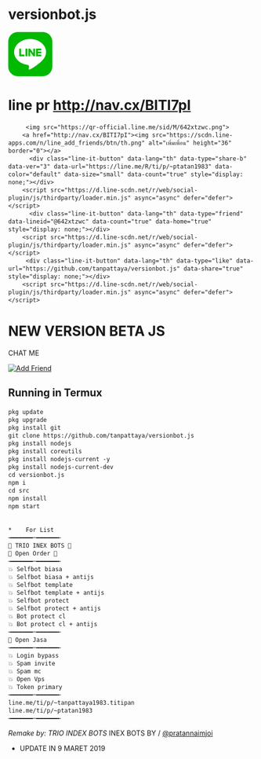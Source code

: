 #  versionbot.js
[![TrioPekokBots](line_sm.png?s=460&v=4)]( )
#  line pr       http://nav.cx/BITI7pI
         <img src="https://qr-official.line.me/sid/M/642xtzwc.png">
        <a href="http://nav.cx/BITI7pI"><img src="https://scdn.line-apps.com/n/line_add_friends/btn/th.png" alt="เพิ่มเพื่อน" height="36" border="0"></a>
          <div class="line-it-button" data-lang="th" data-type="share-b" data-ver="3" data-url="https://line.me/R/ti/p/~ptatan1983" data-color="default" data-size="small" data-count="true" style="display: none;"></div>
        <script src="https://d.line-scdn.net/r/web/social-plugin/js/thirdparty/loader.min.js" async="async" defer="defer"></script>
          <div class="line-it-button" data-lang="th" data-type="friend" data-lineid="@642xtzwc" data-count="true" data-home="true" style="display: none;"></div>
        <script src="https://d.line-scdn.net/r/web/social-plugin/js/thirdparty/loader.min.js" async="async" defer="defer"></script>
         <div class="line-it-button" data-lang="th" data-type="like" data-url="https://github.com/tanpattaya/versionbot.js" data-share="true" style="display: none;"></div>
        <script src="https://d.line-scdn.net/r/web/social-plugin/js/thirdparty/loader.min.js" async="async" defer="defer"></script>
      
# NEW VERSION BETA JS

 CHAT ME
 
<a href="https://line.me/R/ti/p/%40642xtzwc"><img height="36" border="0" alt="Add Friend" src="https://scdn.line-apps.com/n/line_add_friends/btn/en.png"></a>

## Running in Termux
```
pkg update
pkg upgrade
pkg install git
git clone https://github.com/tanpattaya/versionbot.js
pkg install nodejs
pkg install coreutils
pkg install nodejs-current -y
pkg install nodejs-current-dev
cd versionbot.js
npm i
cd src
npm install
npm start

     
*    For List
╼━━━━━━─━━━━━━╾
📌 TRIO INEX BOTS 📌
📌 Open Order 📌
╼━━━━━━─━━━━━━╾
💥 Selfbot biasa
💥 Selfbot biasa + antijs
💥 Selfbot template
💥 Selfbot template + antijs
💥 Selfbot protect
💥 Selfbot protect + antijs
💥 Bot protect cl
💥 Bot protect cl + antijs
╼━━━━━━─━━━━━━╾
📌 Open Jasa
╼━━━━━━─━━━━━━╾
💥 Login bypass
💥 Spam invite
💥 Spam mc
💥 Open Vps 
💥 Token primary 
╼━━━━━━─━━━━━━╾
line.me/ti/p/~tanpattaya1983.titipan
line.me/ti/p/~ptatan1983
╼━━━━━━─━━━━━━╾

```
*Remake by: TRIO INDEX BOTS*
INEX BOTS BY / [@pratannaimjoi](https://www.instagram.com/pratannaimjoi)
- UPDATE IN
9 MARET 2019
